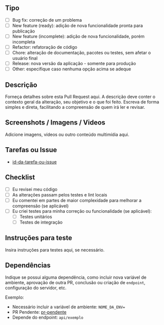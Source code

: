 ## Tipo

- [ ] Bug fix: correção de um problema
- [ ] New feature (ready): adição de nova funcionalidade pronta para publicação
- [ ] New feature (incomplete): adição de nova funcionalidade, porém incompleta
- [ ] Refactor: refatoração de código
- [ ] Chore: alteração de documentação, pacotes ou testes, sem afetar o usuário final
- [ ] Release: nova versão da aplicação - somente para produção
- [ ] Other: especifique caso nenhuma opção acima se adeque

## Descrição

Forneça detalhes sobre esta Pull Request aqui. A descrição deve conter o contexto geral da alteração, seu objetivo e o que foi feito. Escreva de forma simples e direta, facilitando a compreensão de quem irá ler e revisar.

## Screenshots / Imagens / Videos

Adicione imagens, vídeos ou outro conteúdo multimídia aqui.

## Tarefas ou Issue

- [id-da-tarefa-ou-issue](link-da-tarefa-ou-issue)

## Checklist

- [ ] Eu revisei meu código
- [ ] As alterações passam pelos testes e lint locais
- [ ] Eu comentei em partes de maior complexidade para melhorar a compreensão (se aplicável)
- [ ] Eu criei testes para minha correção ou funcionalidade (se aplicável):
  - [ ] Testes unitários
  - [ ] Testes de integração

## Instruções para teste

Insira instruções para testes aqui, se necessário.

## Dependências

Indique se possui alguma dependência, como incluir nova variável de ambiente, aprovação de outra PR, conclusão ou criação de `endpoint`, configuração do servidor, etc.

Exemplo:

- Necessário incluir a variável de ambiente: `NOME_DA_ENV=`
- PR Pendente: [pr-pendente](link-da-pr)
- Depende do endpoint: `api/exemplo`
